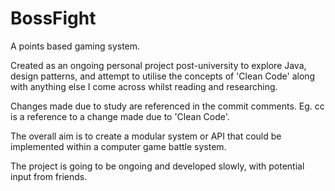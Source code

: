 BossFight
=========

A points based gaming system.

Created as an ongoing personal project post-university to explore Java, design patterns,
and attempt to utilise the concepts of 'Clean Code' along with anything else I
come across whilst reading and researching.

Changes made due to study are referenced in the commit comments. 
Eg. cc is a reference to a change made due to 'Clean Code'.

The overall aim is to create a modular system or 
API that could be implemented within a computer game battle system.

The project is going to be ongoing and developed slowly, with potential input from friends.